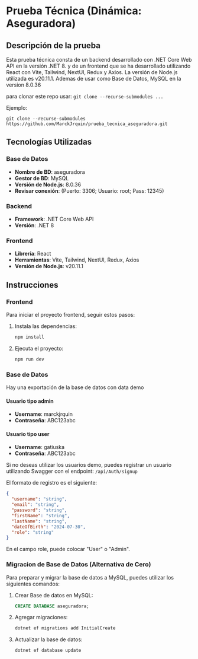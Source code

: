 # Prueba Técnica (Dinámica: Aseguradora)

## Descripción de la prueba

Esta prueba técnica consta de un backend desarrollado con .NET Core Web API en la versión .NET 8. y de un frontend que se ha desarrollado utilizando React con Vite, Tailwind, NextUI, Redux y Axios. La versión de Node.js utilizada es v20.11.1. Ademas de usar como Base de Datos, MySQL en la version 8.0.36

para clonar este repo usar: ```git clone --recurse-submodules ...```

Ejemplo: 

    git clone --recurse-submodules https://github.com/MarckJrquin/prueba_tecnica_aseguradora.git


## Tecnologías Utilizadas

### Base de Datos
- **Nombre de BD**: aseguradora
- **Gestor de BD**: MySQL
- **Versión de Node.js**: 8.0.36
- **Revisar conexión**: (Puerto:  3306; Usuario: root; Pass: 12345)

### Backend
- **Framework**: .NET Core Web API
- **Versión**: .NET 8

### Frontend
- **Librería**: React
- **Herramientas**: Vite, Tailwind, NextUI, Redux, Axios
- **Versión de Node.js**: v20.11.1

## Instrucciones

### Frontend

Para iniciar el proyecto frontend, seguir estos pasos:

1. Instala las dependencias:
    ```sh
    npm install
    ```

2. Ejecuta el proyecto:
    ```sh
    npm run dev
    ```

### Base de Datos

Hay una exportación de la base de datos con data demo

#### Usuario tipo admin
- **Username**: marckjrquin
- **Contraseña**: ABC123abc

#### Usuario tipo user
- **Username**: gatiuska
- **Contraseña**: ABC123abc

Si no deseas utilizar los usuarios demo, puedes registrar un usuario utilizando Swagger con el endpoint: ```/api/Auth/signup```

El formato de registro es el siguiente:

```json
{
  "username": "string",
  "email": "string",
  "password": "string",
  "firstName": "string",
  "lastName": "string",
  "dateOfBirth": "2024-07-30",
  "role": "string"
}
```
En el campo role, puede colocar "User" o "Admin".

### Migracion de Base de Datos (Alternativa de Cero)
Para preparar y migrar la base de datos a MySQL, puedes utilizar los siguientes comandos:

1. Crear Base de datos en MySQL:
    ```sql
    CREATE DATABASE aseguradora;
    ```

2. Agregar migraciones:
    ```sh
    dotnet ef migrations add InitialCreate
    ```

3. Actualizar la base de datos:
    ```sh
    dotnet ef database update
    ```




